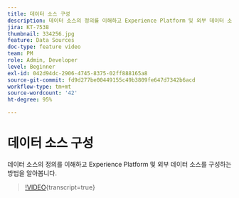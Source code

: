 ```yaml
---
title: 데이터 소스 구성
description: 데이터 소스의 정의를 이해하고 Experience Platform 및 외부 데이터 소스를 구성하는 방법을 알아봅니다.
jira: KT-7538
thumbnail: 334256.jpg
feature: Data Sources
doc-type: feature video
team: PM
role: Admin, Developer
level: Beginner
exl-id: 042d94dc-2906-4745-8375-02ff888165a8
source-git-commit: fd9d277be00449155c49b3809fe647d7342b6acd
workflow-type: tm+mt
source-wordcount: '42'
ht-degree: 95%

---
```


# 데이터 소스 구성

데이터 소스의 정의를 이해하고 Experience Platform 및 외부 데이터 소스를 구성하는 방법을 알아봅니다.

>[!VIDEO](https://video.tv.adobe.com/v/334256?quality=12&learn=on){transcript=true}
